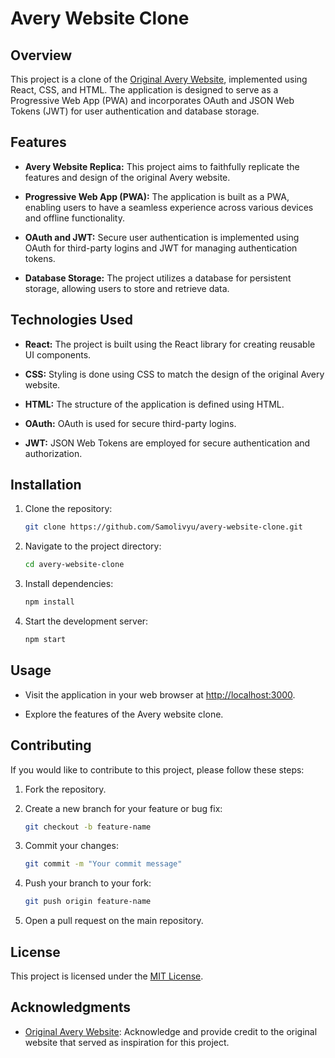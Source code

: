 # Avery Website Clone

## Overview

This project is a clone of the [Original Avery Website](https://www.aealimited.com/), implemented using React, CSS, and HTML. The application is designed to serve as a Progressive Web App (PWA) and incorporates OAuth and JSON Web Tokens (JWT) for user authentication and database storage.

## Features

- **Avery Website Replica:** This project aims to faithfully replicate the features and design of the original Avery website.

- **Progressive Web App (PWA):** The application is built as a PWA, enabling users to have a seamless experience across various devices and offline functionality.

- **OAuth and JWT:** Secure user authentication is implemented using OAuth for third-party logins and JWT for managing authentication tokens.

- **Database Storage:** The project utilizes a database for persistent storage, allowing users to store and retrieve data.

## Technologies Used

- **React:** The project is built using the React library for creating reusable UI components.

- **CSS:** Styling is done using CSS to match the design of the original Avery website.

- **HTML:** The structure of the application is defined using HTML.

- **OAuth:** OAuth is used for secure third-party logins.

- **JWT:** JSON Web Tokens are employed for secure authentication and authorization.

## Installation

1. Clone the repository:
   ```bash
   git clone https://github.com/Samolivyu/avery-website-clone.git
   ```

2. Navigate to the project directory:
   ```bash
   cd avery-website-clone
   ```

3. Install dependencies:
   ```bash
   npm install
   ```

4. Start the development server:
   ```bash
   npm start
   ```

## Usage

- Visit the application in your web browser at [http://localhost:3000](http://localhost:3000).

- Explore the features of the Avery website clone.

## Contributing

If you would like to contribute to this project, please follow these steps:

1. Fork the repository.

2. Create a new branch for your feature or bug fix:
   ```bash
   git checkout -b feature-name
   ```

3. Commit your changes:
   ```bash
   git commit -m "Your commit message"
   ```

4. Push your branch to your fork:
   ```bash
   git push origin feature-name
   ```

5. Open a pull request on the main repository.

## License

This project is licensed under the [MIT License](LICENSE).

## Acknowledgments

- [Original Avery Website](https://www.aealimited.com/): Acknowledge and provide credit to the original website that served as inspiration for this project.

